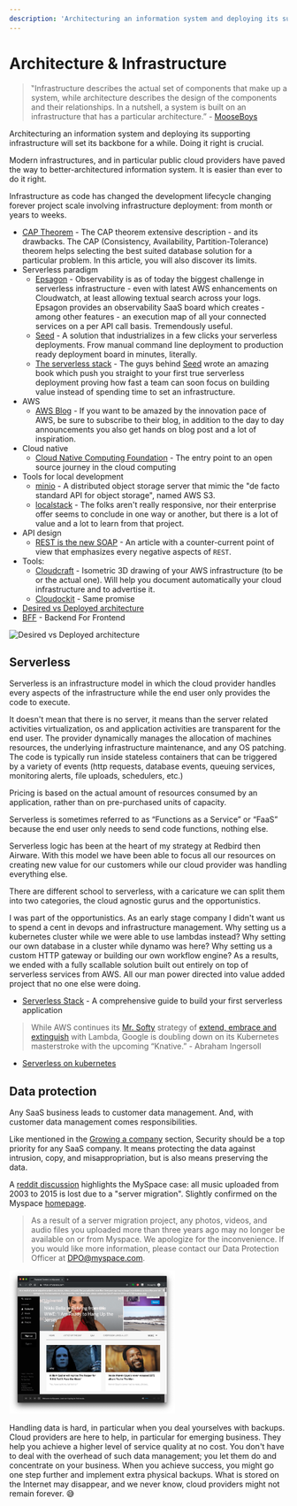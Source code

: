 ```yaml
---
description: 'Architecturing an information system and deploying its supporting infrastructure will set its backbone for a while. Doing it right is crucial'
---
```


# Architecture & Infrastructure

> ‟Infrastructure describes the actual set of components that make up a system, while architecture describes the design of the components and their relationships. In a nutshell, a system is built on an infrastructure that has a particular architecture.” - [MooseBoys](https://stackoverflow.com/users/2726892/mooseboys)

Architecturing an information system and deploying its supporting infrastructure will set its backbone for a while. Doing it right is crucial.

Modern infrastructures, and in particular public cloud providers have paved the way to better-architectured information system. It is easier than ever to do it right.

Infrastructure as code has changed the development lifecycle changing forever project scale involving infrastructure deployment: from month or years to weeks.

* [CAP Theorem](https://www.itechart.com/blog/all-you-didnt-know-about-cap-theorem/) - The CAP theorem extensive description - and its drawbacks. The CAP (Consistency, Availability, Partition-Tolerance) theorem helps selecting the best suited database solution for a particular problem. In this article, you will also discover its limits.
* Serverless paradigm
  * [Epsagon](https://epsagon.com/) - Observability is as of today the biggest challenge in serverless infrastructure - even with latest AWS enhancements on Cloudwatch, at least allowing textual search across your logs. Epsagon provides an observability SaaS board which creates - among other features - an execution map of all your connected services on a per API call basis. Tremendously useful.
  * [Seed](https://seed.run/) - A solution that industrializes in a few clicks your serverless deployments. Frow manual command line deployment to production ready deployment board in minutes, literally.
  * [The serverless stack](https://serverless-stack.com/) - The guys behind [Seed](https://seed.run/) wrote an amazing book which push you straight to your first true serverless deployment proving how fast a team can soon focus on building value instead of spending time to set an infrastructure.
* AWS
  * [AWS Blog](https://aws.amazon.com/blogs/aws/) - If you want to be amazed by the innovation pace of AWS, be sure to subscribe to their blog, in addition to the day to day announcements you also get hands on blog post and a lot of inspiration.
* Cloud native
  * [Cloud Native Computing Foundation](https://www.cncf.io/) - The entry point to an open source journey in the cloud computing
* Tools for local development
  * [minio](https://min.io/product) - A distributed object storage server that mimic the "de facto standard API for object storage", named AWS S3.
  * [localstack](https://github.com/localstack/localstack) - The folks aren't really responsive, nor their enterprise offer seems to conclude in one way or another, but there is a lot of value and a lot to learn from that project.
* API design
  * [REST is the new SOAP](https://medium.freecodecamp.org/rest-is-the-new-soap-97ff6c09896d) - An article with a counter-current point of view that emphasizes every negative aspects of `REST`.
* Tools:
  * [Cloudcraft](https://cloudcraft.co/) - Isometric 3D drawing of your AWS infrastructure (to be or the actual one). Will help you document automatically your cloud infrastructure and to advertise it.
  * [Cloudockit](https://www.cloudockit.com/) - Same promise
* [Desired vs Deployed architecture](https://web.archive.org/web/20190327172748/https://twitter.com/changelog/status/839952960520138752)
* [BFF](https://blog.octo.com/les-indispensables-dun-projet-frontend-un-backend-for-frontend-une-api-sur-mesure/) - Backend For Frontend

<img src="https://pbs.twimg.com/media/C6gcqNJU8AAjOaK.jpg" alt="Desired vs Deployed architecture"/>

## Serverless

Serverless is an infrastructure model in which the cloud provider handles every aspects of the infrastructure while the end user only provides the code to execute.

It doesn't mean that there is no server, it means than the server related activities virtualization, os and application activities are transparent for the end user. The provider dynamically manages the allocation of machines resources, the underlying infrastructure maintenance, and any OS patching. The code is typically run inside stateless containers that can be triggered by a variety of events (http requests, database events, queuing services, monitoring alerts, file uploads, schedulers, etc.)

Pricing is based on the actual amount of resources consumed by an application, rather than on pre-purchased units of capacity.

Serverless is sometimes referred to as “Functions as a Service” or “FaaS” because the end user only needs to send code functions, nothing else.

Serverless logic has been at the heart of my strategy at Redbird then Airware. With this model we have been able to focus all our resources on creating new value for our customers while our cloud provider was handling everything else.

There are different school to serverless, with a caricature we can split them into two categories, the cloud agnostic gurus and the opportunistics.

I was part of the opportunistics. As an early stage company I didn't want us to spend a cent in devops and infrastructure management. Why setting us a kubernetes cluster while we were able to use lambdas instead? Why setting our own database in a cluster while dynamo was here? Why setting us a custom HTTP gateway or building our own workflow engine? As a results, we ended with a fully scallable solution built out entirely on top of serverless services from AWS. All our man power directed into value added project that no one else were doing.

* [Serverless Stack](https://serverless-stack.com/) - A comprehensive guide to build your first serverless application

> While AWS continues its [Mr. Softy](https://en.wikipedia.org/wiki/Microsoft) strategy of [extend, embrace and extinguish](https://en.wikipedia.org/wiki/Embrace,_extend,_and_extinguish) with Lambda, Google is doubling down on its Kubernetes masterstroke with the upcoming “Knative.” - Abraham Ingersoll

* [Serverless on kubernetes](https://gravitational.com/blog/serverless-on-kubernetes/)

## Data protection

Any SaaS business leads to customer data management. And, with customer data management comes responsibilities.

Like mentioned in the [Growing a company](./growing-a-company) section, Security should be a top priority for any SaaS company. It means protecting the data against intrusion, copy, and misappropriation, but is also means preserving the data.

A [reddit discussion](https://www.reddit.com/r/technology/comments/b2381s/myspace_lost_all_music_uploaded_from_2003_to_2015/) highlights the MySpace case: all music uploaded from 2003 to 2015 is lost due to a "server migration". Slightly confirmed on the Myspace [homepage](https://myspace.com).

> As a result of a server migration project, any photos, videos, and audio files you uploaded more than three years ago may no longer be available on or from Myspace. We apologize for the inconvenience. If you would like more information, please contact our Data Protection Officer at DPO@myspace.com.

<img src="./resources/myspace-case.png" width="300px" alt="Myspace homepage as of 27th of March 2019"/>

Handling data is hard, in particular when you deal yourselves with backups. Cloud providers are here to help, in particular for emerging business. They help you achieve a higher level of service quality at no cost. You don't have to deal with the overhead of such data management; you let them do and concentrate on your business. When you achieve success, you might go one step further and implement extra physical backups. What is stored on the Internet may disappear, and we never know, cloud providers might not remain forever. 😅
